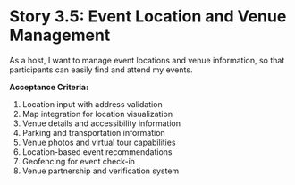 # Story 3.5: Event Location and Venue Management

As a host,
I want to manage event locations and venue information,
so that participants can easily find and attend my events.

**Acceptance Criteria:**

1. Location input with address validation
2. Map integration for location visualization
3. Venue details and accessibility information
4. Parking and transportation information
5. Venue photos and virtual tour capabilities
6. Location-based event recommendations
7. Geofencing for event check-in
8. Venue partnership and verification system
